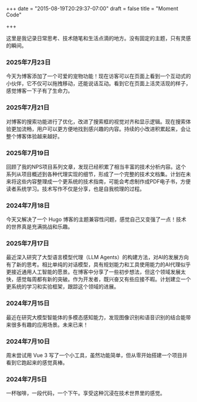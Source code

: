 +++
date = "2015-08-19T20:29:37-07:00"
draft = false
title = "Moment Code"

+++


这里是我记录日常思考、技术随笔和生活点滴的地方。没有固定的主题，只有灵感的瞬间。

### 2025年7月23日

今天为博客添加了一个可爱的宠物功能！现在访客可以在页面上看到一个互动式的小伙伴，它不仅可以拖拽移动，还能说话互动。看到它在页面上活灵活现的样子，感觉博客一下子有了生命力。

### 2025年7月21日

对博客的搜索功能进行了优化，改进了搜索框的视觉对齐和显示逻辑。现在搜索体验更加流畅，用户可以更方便地找到感兴趣的内容。持续的小改进积累起来，会让整个博客体验越来越好。

### 2025年7月19日

回顾了我的NPS项目系列文章，发现已经积累了相当丰富的技术分析内容。这个系列从项目概述到各种代理实现的细节，形成了一个完整的技术文档集。计划在未来将这些内容整理成一个更系统的技术指南，可能会考虑制作成PDF电子书，方便读者系统学习。技术写作不仅是分享，也是自我梳理的过程。

### 2024年7月18日

今天又解决了一个 Hugo 博客的主题兼容性问题，感觉自己又变强了一点！技术的世界真是充满挑战和乐趣。

### 2025年7月17日

最近深入研究了大型语言模型代理（LLM Agents）的构建方法，对AI的发展方向有了新的思考。相比单纯的对话模型，具有规划能力和工具使用能力的AI代理似乎更接近通用人工智能的愿景。在博客中分享了一些初步想法，但这个领域发展太快，感觉每周都有新的突破。作为开发者，既兴奋又有些应接不暇。计划建立一个更系统的学习和实验框架，跟踪这个领域的进展。

### 2024年7月15日

最近在研究大模型智能体的多模态感知能力，发现图像识别和语音识别的结合能带来很多有趣的应用场景。未来已来！

### 2024年7月10日

周末尝试用 Vue 3 写了一个小工具，虽然功能简单，但从零开始搭建一个项目并看到它跑起来的感觉真棒。

### 2024年7月5日

一杯咖啡，一段代码，一个下午。享受这种沉浸在技术世界里的感觉。